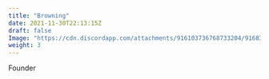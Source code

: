 ```yaml
---
title: "Browning"
date: 2021-11-30T22:13:15Z
draft: false
Image: "https://cdn.discordapp.com/attachments/916103736768733204/916830028950544445/Collaboration.png"
weight: 3
---
```

Founder